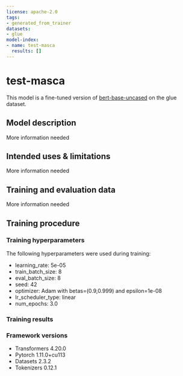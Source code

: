 ```yaml
---
license: apache-2.0
tags:
- generated_from_trainer
datasets:
- glue
model-index:
- name: test-masca
  results: []
---
```


<!-- This model card has been generated automatically according to the information the Trainer had access to. You
should probably proofread and complete it, then remove this comment. -->

# test-masca

This model is a fine-tuned version of [bert-base-uncased](https://huggingface.co/bert-base-uncased) on the glue dataset.

## Model description

More information needed

## Intended uses & limitations

More information needed

## Training and evaluation data

More information needed

## Training procedure

### Training hyperparameters

The following hyperparameters were used during training:
- learning_rate: 5e-05
- train_batch_size: 8
- eval_batch_size: 8
- seed: 42
- optimizer: Adam with betas=(0.9,0.999) and epsilon=1e-08
- lr_scheduler_type: linear
- num_epochs: 3.0

### Training results



### Framework versions

- Transformers 4.20.0
- Pytorch 1.11.0+cu113
- Datasets 2.3.2
- Tokenizers 0.12.1
